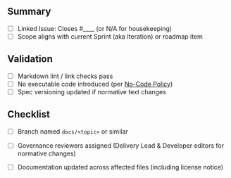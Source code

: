 ## Summary
- [ ] Linked Issue: Closes #____ (or N/A for housekeeping)
- [ ] Scope aligns with current Sprint (aka Iteration) or roadmap item

## Validation
- [ ] Markdown lint / link checks pass
- [ ] No executable code introduced (per [No-Code Policy](../docs/no-code-policy.md))
- [ ] Spec versioning updated if normative text changes

## Checklist
- [ ] Branch named `docs/<topic>` or similar
- [ ] Governance reviewers assigned (Delivery Lead & Developer editors for normative changes)
- [ ] Documentation updated across affected files (including license notice)

